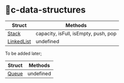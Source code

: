 # 🚀c-data-structures

| Struct |  Methods |
| --- | --- |
| [Stack](stack) | capacity, isFull, isEmpty, push, pop |
| [LinkedList](linked-list) | undefined |

To be added later;

| Struct |  Methods |
| --- | --- |
| [Queue](queue) | undefined |
